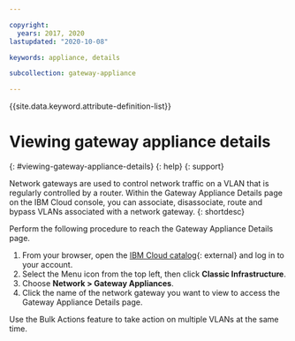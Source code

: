 ```yaml
---

copyright:
  years: 2017, 2020
lastupdated: "2020-10-08"

keywords: appliance, details

subcollection: gateway-appliance

---
```


{{site.data.keyword.attribute-definition-list}}

# Viewing gateway appliance details
{: #viewing-gateway-appliance-details}
{: help}
{: support}

Network gateways are used to control network traffic on a VLAN that is regularly controlled by a router. Within the Gateway Appliance Details page on the IBM Cloud console, you can associate, disassociate, route and bypass VLANs associated with a network gateway.
{: shortdesc}

Perform the following procedure to reach the Gateway Appliance Details page.

1. From your browser, open the [IBM Cloud catalog](https://cloud.ibm.com){: external} and log in to your account.
1. Select the Menu icon from the top left, then click **Classic Infrastructure**.
1. Choose **Network > Gateway Appliances**.
1. Click the name of the network gateway you want to view to access the Gateway Appliance Details page.

Use the Bulk Actions feature to take action on multiple VLANs at the same time.
